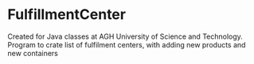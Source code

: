 # FulfillmentCenter
Created for Java classes at AGH University of Science and Technology.
Program to crate list of fulfilment centers, with adding new products and new containers
